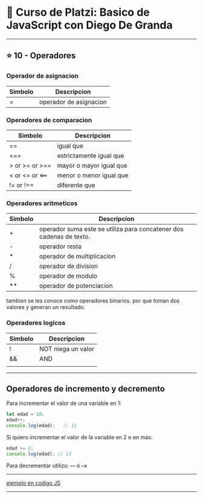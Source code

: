 # :book: Curso de Platzi: Basico de JavaScript con Diego De Granda

---

## :star: 10 - Operadores

### Operador de asignacion

| Simbolo	| Descripcion |
| ------- | ----------- |
| =	| operador de asignacion |


### Operadores de comparacion

| Simbolo	| Descripcion |
| ------- | ----------- |
|==	| igual que |
| ===	| estrictamente igual que |
| > or >= or >==	| mayor o mayor igual que |
| < or <= or <==	| menor o menor igual que |
| != or !== |	diferente que |

### Operadores aritmeticos

| Simbolo	| Descripcion |
| ------- | ----------- |
| + |	operador suma este se utiliza para concatener dos cadenas de texto. |
| -	|operador resta |
| *	| operador de multiplicacion |
| /	| operador de division |
| %	| operador de modulo |
| **	| operador de potenciacion |

tambien se les conoce como operadores binarios. por que toman dos valores y generan un resultado.

### Operadores logicos

| Simbolo	| Descripcion |
| ------- | ----------- |
| !	| NOT niega un valor |
| &&	| AND |
| || |	OR |

---

## Operadores de incremento y decremento

Para incrementar el valor de una variable en 1:

```JavaScript
let edad = 10;
edad++;
console.log(edad);   // 11
```
Si quiero incrementar el valor de la variable en 2 o en más: 

```JavaScript
edad += 2;
console.log(edad); // 13
```

Para decrementar utilizo: **--** ó **-=**

---

 [ejemplo en codigo JS](https://github.com/eugenia1984/curso_platzi_basico_js_diego_de_granda/tree/main/10_operadores/operadores.js)

 ---